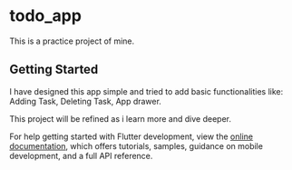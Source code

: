 # todo_app

This is a practice project of mine.

## Getting Started

I have designed this app simple and tried to add basic 
functionalities like: Adding Task, Deleting Task, App drawer.

This project will be refined as i learn more and dive deeper.




For help getting started with Flutter development, view the
[online documentation](https://docs.flutter.dev/), which offers tutorials,
samples, guidance on mobile development, and a full API reference.
